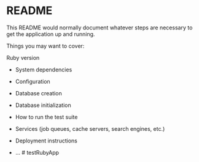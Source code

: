 # README

This README would normally document whatever steps are necessary to get the
application up and running.

Things you may want to cover:

 Ruby version

* System dependencies

* Configuration

* Database creation

* Database initialization

* How to run the test suite

* Services (job queues, cache servers, search engines, etc.)

* Deployment instructions

* ...
#   t e s t R u b y A p p 
 
 